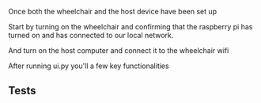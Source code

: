 Once both the wheelchair and the host device have been set up

Start by turning on the wheelchair and confirming that the raspberry pi has turned on and has connected to our local network. 

And turn on the host computer and connect it to the wheelchair wifi

After running ui.py you'll a few key functionalities
## Tests 
